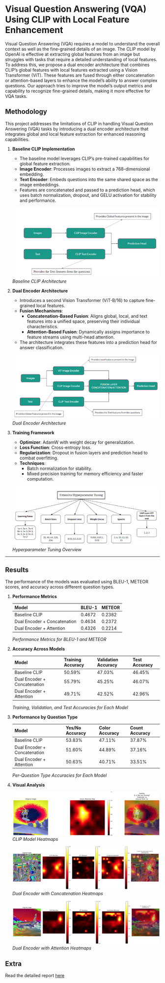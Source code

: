# Visual Question Answering (VQA) Using CLIP with Local Feature Enhancement

Visual Question Answering (VQA) requires a model to understand the overall
context as well as the fine-grained details of an image. The CLIP model by
OpenAI is effective at extracting global features from an image but struggles
with tasks that require a detailed understanding of local features. To address
this, we propose a dual encoder architecture that combines CLIP’s global
features with local features extracted using a Vision Transformer (ViT). These
features are fused through either concatenation or attention-based layers to
enhance the model’s ability to answer complex questions. Our approach tries to
improve the model’s output metrics and capability to recognize fine-grained
details, making it more effective for VQA tasks.

## **Methodology**

This project addresses the limitations of CLIP in handling Visual Question
Answering (VQA) tasks by introducing a dual encoder architecture that integrates
global and local feature extraction for enhanced reasoning capabilities.

1. **Baseline CLIP Implementation**

   - The baseline model leverages CLIP’s pre-trained capabilities for global
     feature extraction.
   - **Image Encoder**: Processes images to extract a 768-dimensional embedding.
   - **Text Encoder**: Embeds questions into the same shared space as the image
     embeddings.
   - Features are concatenated and passed to a prediction head, which uses batch
     normalization, dropout, and GELU activation for stability and performance.

   ![Baseline CLIP](./readme_content/baseline-clip.png) _Baseline CLIP
   Architecture_

2. **Dual Encoder Architecture**

   - Introduces a second Vision Transformer (ViT-B/16) to capture fine-grained
     local features.
   - **Fusion Mechanisms**:
     - **Concatenation-Based Fusion**: Aligns global, local, and text features
       into a unified space, preserving their individual characteristics.
     - **Attention-Based Fusion**: Dynamically assigns importance to feature
       streams using multi-head attention.
   - The architecture integrates these features into a prediction head for
     answer classification.

   ![Dual Encoder Architecture](./readme_content/dual-encoder.png) _Dual Encoder
   Architecture_

3. **Training Framework**

   - **Optimizer**: AdamW with weight decay for generalization.
   - **Loss Function**: Cross-entropy loss.
   - **Regularization**: Dropout in fusion layers and prediction head to combat
     overfitting.
   - **Techniques**:
     - Batch normalization for stability.
     - Mixed precision training for memory efficiency and faster computation.

   ![hp tuning](./readme_content/hp-tuning.png) _Hyperparameter Tuning Overview_

---

## **Results**

The performance of the models was evaluated using BLEU-1, METEOR scores, and
accuracy across different question types.

1. **Performance Metrics**

   | **Model**                    | **BLEU-1** | **METEOR** |
   | ---------------------------- | ---------- | ---------- |
   | Baseline CLIP                | 0.4672     | 0.2382     |
   | Dual Encoder + Concatenation | 0.4634     | 0.2372     |
   | Dual Encoder + Attention     | 0.4326     | 0.2214     |

   _Performance Metrics for BLEU-1 and METEOR_

2. **Accuracy Across Models**

   | **Model**                    | **Training Accuracy** | **Validation Accuracy** | **Test Accuracy** |
   | ---------------------------- | --------------------- | ----------------------- | ----------------- |
   | Baseline CLIP                | 50.59%                | 47.03%                  | 46.45%            |
   | Dual Encoder + Concatenation | 55.79%                | 45.25%                  | 46.07%            |
   | Dual Encoder + Attention     | 49.71%                | 42.52%                  | 42.96%            |

   _Training, Validation, and Test Accuracies for Each Model_

3. **Performance by Question Type**

   | **Model**                    | **Yes/No Accuracy** | **Color Accuracy** | **Count Accuracy** |
   | ---------------------------- | ------------------- | ------------------ | ------------------ |
   | Baseline CLIP                | 53.83%              | 47.11%             | 37.87%             |
   | Dual Encoder + Concatenation | 51.60%              | 44.89%             | 37.16%             |
   | Dual Encoder + Attention     | 50.63%              | 40.71%             | 33.51%             |

   _Per-Question Type Accuracies for Each Model_

4. **Visual Analysis**

   ![CLIP Model Heatmaps](./readme_content/base-clip-res.png) 
   _CLIP Model Heatmaps_

   ![Dual Encoder with Concatenation Heatmaps](./readme_content/dual-encoder-conc-res.png)
   _Dual Encoder with Concatenation Heatmaps_

   ![Dual Encoder with Attention Heatmaps](./readme_content/dual-encoder-attention-res.png)
   _Dual Encoder with Attention Heatmaps_

## Extra

Read the detailed report [here](Report.pdf)

